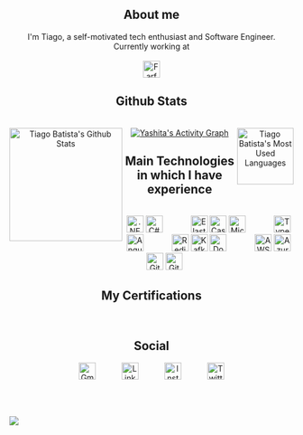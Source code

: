 <h2 class="w3-sans-serif" align="center">About me</h2>
<div align="center">
	I'm Tiago, a self-motivated tech enthusiast and Software Engineer.
	</br>
	Currently working at
	</br>
	</br>
	<a href="https://www.farfetch.com" target="_blank"> <img src="https://simpleicons.org/icons/farfetch.svg" height="30" title="Farfetch"></a>
</div>
<h2 class="w3-sans-serif" align="center">Github Stats</h2>

<br/>

<div>
  <div align="center">
      <a href="#"><img alt="Tiago Batista's Github Stats" src="https://github-readme-stats.vercel.app/api?username=tiagobatista&show_icons=true&include_all_commits=true&count_private=true&theme=dark&text_color=000000&&icon_color=000000&hide_border=true&bg_color=ffffff00&title_color=000000" height="200" align="left"/>
	</a>
      <a href="#"><img alt="Tiago Batista's Most Used Languages" src="https://github-readme-stats.vercel.app/api/top-langs/?username=tiagobatista&langs_count=10&layout=compact&theme=dark&hide_border=true&bg_color=ffffff00&title_color=000000&text_color=000000&icon_color=000000" height="100" align="right"/>
	</a>
  </div>
  <div align="center">
    <a href="#"><img alt="Yashita's Activity Graph" src="https://activity-graph.herokuapp.com/graph?username=tiagobatista&custom_title=Tiago%20Batista's%20Contribution%20Graph&bg_color=ffffff00&text_color=FFD700&color=000000&line=000000&point=000000&hide_border=true" /></a>
  <div> 
</div>

<h2 class="w3-sans-serif" align="center">Main Technologies in which I have experience</h2>

<br/>
			<img src="https://simpleicons.org/icons/dotnet.svg" height="30" title=".NET Core">
			<img src="https://simpleicons.org/icons/csharp.svg" height="30" title="C#">
&emsp;&emsp;&emsp;
			<img src="https://simpleicons.org/icons/elasticsearch.svg" height="30" title="Elasticsearch">
			<img src="https://simpleicons.org/icons/apachecassandra.svg" height="30" title="Cassandra">
			<img src="https://simpleicons.org/icons/microsoftsqlserver.svg" height="30" title="Microsoft SQL Server">
&emsp;&emsp;&emsp;
			<img src="https://simpleicons.org/icons/typescript.svg" height="30" title="Typescript">
			<img src="https://simpleicons.org/icons/angular.svg" height="30" title="Angular">
&emsp;&emsp;&emsp;
			<img src="https://simpleicons.org/icons/redis.svg" height="30" title="Redis">
			<img src="https://simpleicons.org/icons/apachekafka.svg" height="30" title="Kafka">
			<img src="https://simpleicons.org/icons/docker.svg" height="30" title="Docker">
&emsp;&emsp;&emsp;
			<img src="https://simpleicons.org/icons/amazonaws.svg" height="30" title="AWS">
			<img src="https://simpleicons.org/icons/microsoftazure.svg" height="30" title="Azure">
&emsp;&emsp;&emsp;
			<img src="https://simpleicons.org/icons/git.svg" height="30" title="Git">
			<img src="https://simpleicons.org/icons/github.svg" height="30" title="Github">
<br/>
	  
<h2 class="w3-sans-serif" align="center">My Certifications</h2>

<br/>
	  
<h2 class="w3-sans-serif" align="center">Social</h2>
<p align="center">   
  <a href="mailto:tiago.batista94@gmail.com" target="_blank"><img src="https://simpleicons.org/icons/gmail.svg" height="30" title="Gmail"></a>&emsp;&emsp;&emsp;
  <a href="https://www.linkedin.com/in/tiagobatista94" target="_blank"><img src="https://simpleicons.org/icons/linkedin.svg" height="30" title="LinkedIn"></a>&emsp;&emsp;&emsp;
  <a href="https://www.instagram.com/tiagobatista94" target="_blank"><img src="https://simpleicons.org/icons/instagram.svg" height="30" title="Instagram"></a>&emsp;&emsp;&emsp;
  <a href="https://www.twitter.com/tiagobatistadev" target="_blank"><img src="https://simpleicons.org/icons/twitter.svg" height="30" title="Twitter"></a>
</p>
	  
</br>
</br>

<p align="left">
	<img src="https://views.whatilearened.today/views/github/tiagobatista/views.svg">
</p>
